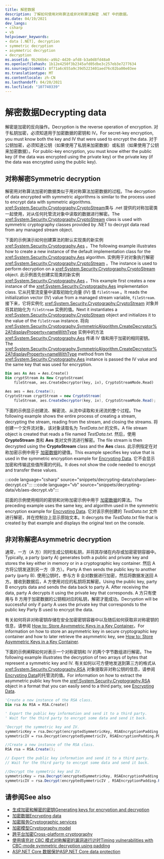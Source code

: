```yaml
---
title: 解密数据
description: 了解如何使用对称算法或非对称算法解密 .NET 中的数据。
ms.date: 04/19/2021
dev_langs:
- csharp
- vb
helpviewer_keywords:
- data [.NET], decryption
- symmetric decryption
- asymmetric decryption
- decryption
ms.assetid: 9b266b6c-a9b2-4d20-afd8-b3a0d8fd48a0
ms.openlocfilehash: 1b12e4250f3b2345afd05dbe3c257eb3e7277634
ms.sourcegitcommit: 8f71a6c655a9c39d5223401aed76c02ba00e03ee
ms.translationtype: MT
ms.contentlocale: zh-CN
ms.lasthandoff: 04/20/2021
ms.locfileid: "107740339"
---
```

# <a name="decrypting-data"></a><span data-ttu-id="f7eca-103">解密数据</span><span class="sxs-lookup"><span data-stu-id="f7eca-103">Decrypting data</span></span>

<span data-ttu-id="f7eca-104">解密是加密的反向操作。</span><span class="sxs-lookup"><span data-stu-id="f7eca-104">Decryption is the reverse operation of encryption.</span></span> <span data-ttu-id="f7eca-105">对于私钥加密，必须知道用于加密数据的密钥和 IV。</span><span class="sxs-lookup"><span data-stu-id="f7eca-105">For secret-key encryption, you must know both the key and IV that were used to encrypt the data.</span></span> <span data-ttu-id="f7eca-106">对于公钥加密，必须知道公钥（如果使用了私钥来加密数据）或私钥（如果使用了公钥来加密数据）。</span><span class="sxs-lookup"><span data-stu-id="f7eca-106">For public-key encryption, you must know either the public key (if the data was encrypted using the private key) or the private key (if the data was encrypted using the public key).</span></span>

## <a name="symmetric-decryption"></a><span data-ttu-id="f7eca-107">对称解密</span><span class="sxs-lookup"><span data-stu-id="f7eca-107">Symmetric decryption</span></span>

<span data-ttu-id="f7eca-108">解密用对称算法加密的数据类似于用对称算法加密数据的过程。</span><span class="sxs-lookup"><span data-stu-id="f7eca-108">The decryption of data encrypted with symmetric algorithms is similar to the process used to encrypt data with symmetric algorithms.</span></span> <span data-ttu-id="f7eca-109"><xref:System.Security.Cryptography.CryptoStream>类与 .net 提供的对称加密类一起使用，对从任何托管流对象中读取的数据进行解密。</span><span class="sxs-lookup"><span data-stu-id="f7eca-109">The <xref:System.Security.Cryptography.CryptoStream> class is used with symmetric cryptography classes provided by .NET to decrypt data read from any managed stream object.</span></span>

<span data-ttu-id="f7eca-110">下面的示例演示如何创建算法的默认实现类的新实例 <xref:System.Security.Cryptography.Aes> 。</span><span class="sxs-lookup"><span data-stu-id="f7eca-110">The following example illustrates how to create a new instance of the default implementation class for the <xref:System.Security.Cryptography.Aes> algorithm.</span></span> <span data-ttu-id="f7eca-111">实例用于对对象执行解密 <xref:System.Security.Cryptography.CryptoStream> 。</span><span class="sxs-lookup"><span data-stu-id="f7eca-111">The instance is used to perform decryption on a <xref:System.Security.Cryptography.CryptoStream> object.</span></span> <span data-ttu-id="f7eca-112">此示例首先创建实现类的新实例 <xref:System.Security.Cryptography.Aes> 。</span><span class="sxs-lookup"><span data-stu-id="f7eca-112">This example first creates a new instance of the <xref:System.Security.Cryptography.Aes> implementation class.</span></span> <span data-ttu-id="f7eca-113">它从托管流变量中读取初始化向量 (IV) 值 `fileStream` 。</span><span class="sxs-lookup"><span data-stu-id="f7eca-113">It reads the initialization vector (IV) value from a managed stream variable, `fileStream`.</span></span> <span data-ttu-id="f7eca-114">接下来，它将实例化 <xref:System.Security.Cryptography.CryptoStream> 对象并将其初始化为 `fileStream` 实例的值。</span><span class="sxs-lookup"><span data-stu-id="f7eca-114">Next it instantiates a <xref:System.Security.Cryptography.CryptoStream> object and initializes it to the value of the `fileStream` instance.</span></span> <span data-ttu-id="f7eca-115">将向 <xref:System.Security.Cryptography.SymmetricAlgorithm.CreateDecryptor%2A?displayProperty=nameWithType> 实例中的方法 <xref:System.Security.Cryptography.Aes> 传递 IV 值和用于加密的相同密钥。</span><span class="sxs-lookup"><span data-stu-id="f7eca-115">The <xref:System.Security.Cryptography.SymmetricAlgorithm.CreateDecryptor%2A?displayProperty=nameWithType> method from the <xref:System.Security.Cryptography.Aes> instance is passed the IV value and the same key that was used for encryption.</span></span>

```vb
Dim aes As Aes = Aes.Create()
Dim cryptStream As New CryptoStream(
    fileStream, aes.CreateDecryptor(key, iv), CryptoStreamMode.Read)
```

```csharp
Aes aes = Aes.Create();
CryptoStream cryptStream = new CryptoStream(
    fileStream, aes.CreateDecryptor(key, iv), CryptoStreamMode.Read);
```

<span data-ttu-id="f7eca-116">下面的示例显示创建流、解密流、从流中读取和关闭流的整个过程。</span><span class="sxs-lookup"><span data-stu-id="f7eca-116">The following example shows the entire process of creating a stream, decrypting the stream, reading from the stream, and closing the streams.</span></span> <span data-ttu-id="f7eca-117">将创建一个文件流对象，该对象读取名为 *TestData.txt* 的文件。</span><span class="sxs-lookup"><span data-stu-id="f7eca-117">A file stream object is created that reads a file named *TestData.txt*.</span></span> <span data-ttu-id="f7eca-118">然后，使用 **CryptoStream** 类和 **Aes** 类对文件流进行解密。</span><span class="sxs-lookup"><span data-stu-id="f7eca-118">The file stream is then decrypted using the **CryptoStream** class and the **Aes** class.</span></span> <span data-ttu-id="f7eca-119">此示例指定在对称加密示例中用于 [加密数据](encrypting-data.md)的键值。</span><span class="sxs-lookup"><span data-stu-id="f7eca-119">This example specifies key value that is used in the symmetric encryption example for [Encrypting Data](encrypting-data.md).</span></span> <span data-ttu-id="f7eca-120">它不会显示加密和传输这些值所需的代码。</span><span class="sxs-lookup"><span data-stu-id="f7eca-120">It does not show the code needed to encrypt and transfer these values.</span></span>

:::code language="csharp" source="snippets/decrypting-data/csharp/aes-decrypt.cs":::
:::code language="vb" source="snippets/decrypting-data/vb/aes-decrypt.vb":::

<span data-ttu-id="f7eca-121">前面的示例使用相同的密钥和对称加密示例中用于 [加密数据](encrypting-data.md)的算法。</span><span class="sxs-lookup"><span data-stu-id="f7eca-121">The preceding example uses the same key, and algorithm used in the symmetric encryption example for [Encrypting Data](encrypting-data.md).</span></span> <span data-ttu-id="f7eca-122">它对该示例创建的 *TestData.txt* 文件进行解密，并在控制台上显示原始文本。</span><span class="sxs-lookup"><span data-stu-id="f7eca-122">It decrypts the *TestData.txt* file that is created by that example and displays the original text on the console.</span></span>

## <a name="asymmetric-decryption"></a><span data-ttu-id="f7eca-123">非对称解密</span><span class="sxs-lookup"><span data-stu-id="f7eca-123">Asymmetric decryption</span></span>

<span data-ttu-id="f7eca-124">通常，一方（A 方）同时生成公钥和私钥，并将其存储在内存或加密密钥容器中。</span><span class="sxs-lookup"><span data-stu-id="f7eca-124">Typically, a party (party A) generates both a public and private key and stores the key either in memory or in a cryptographic key container.</span></span> <span data-ttu-id="f7eca-125">然后 A 方将公钥发送到另一方（B 方）。</span><span class="sxs-lookup"><span data-stu-id="f7eca-125">Party A then sends the public key to another party (party B).</span></span> <span data-ttu-id="f7eca-126">使用公钥时，参与方 B 会对数据进行加密，然后将数据发送回 A 方。接收到数据后，A 方使用对应的私钥将其解密。</span><span class="sxs-lookup"><span data-stu-id="f7eca-126">Using the public key, party B encrypts data and sends the data back to party A. After receiving the data, party A decrypts it using the private key that corresponds.</span></span> <span data-ttu-id="f7eca-127">A 方只有使用与 B 方用于加密数据的公钥相对应的私钥，解密才能成功。</span><span class="sxs-lookup"><span data-stu-id="f7eca-127">Decryption will be successful only if party A uses the private key that corresponds to the public key Party B used to encrypt the data.</span></span>

<span data-ttu-id="f7eca-128">有关如何将非对称密钥存储在安全加密密钥容器中以及随后如何获取非对称密钥的信息，请参阅 [How to: Store Asymmetric Keys in a Key Container](how-to-store-asymmetric-keys-in-a-key-container.md)。</span><span class="sxs-lookup"><span data-stu-id="f7eca-128">For information on how to store an asymmetric key in secure cryptographic key container and how to later retrieve the asymmetric key, see [How to: Store Asymmetric Keys in a Key Container](how-to-store-asymmetric-keys-in-a-key-container.md).</span></span>

<span data-ttu-id="f7eca-129">下面的示例阐释如何对表示一个对称密钥和 IV 的两个字节数组进行解密。</span><span class="sxs-lookup"><span data-stu-id="f7eca-129">The following example illustrates the decryption of two arrays of bytes that represent a symmetric key and IV.</span></span> <span data-ttu-id="f7eca-130">有关如何以可方便地发送到第三方的格式从 <xref:System.Security.Cryptography.RSA> 对象提取非对称公钥的信息，请参阅 [Encrypting Data](encrypting-data.md)的托管流的值。</span><span class="sxs-lookup"><span data-stu-id="f7eca-130">For information on how to extract the asymmetric public key from the <xref:System.Security.Cryptography.RSA> object in a format that you can easily send to a third party, see [Encrypting Data](encrypting-data.md).</span></span>

```vb
'Create a new instance of the RSA class.
Dim rsa As RSA = RSA.Create()

' Export the public key information and send it to a third party.
' Wait for the third party to encrypt some data and send it back.

'Decrypt the symmetric key and IV.
symmetricKey = rsa.Decrypt(encryptedSymmetricKey, RSAEncryptionPadding.Pkcs1)
symmetricIV = rsa.Decrypt(encryptedSymmetricIV, RSAEncryptionPadding.Pkcs1)
```

```csharp
//Create a new instance of the RSA class.
RSA rsa = RSA.Create();

// Export the public key information and send it to a third party.
// Wait for the third party to encrypt some data and send it back.

//Decrypt the symmetric key and IV.
symmetricKey = rsa.Decrypt(encryptedSymmetricKey, RSAEncryptionPadding.Pkcs1);
symmetricIV = rsa.Decrypt(encryptedSymmetricIV , RSAEncryptionPadding.Pkcs1);
```

## <a name="see-also"></a><span data-ttu-id="f7eca-131">请参阅</span><span class="sxs-lookup"><span data-stu-id="f7eca-131">See also</span></span>

- [<span data-ttu-id="f7eca-132">生成加密和解密的密钥</span><span class="sxs-lookup"><span data-stu-id="f7eca-132">Generating keys for encryption and decryption</span></span>](generating-keys-for-encryption-and-decryption.md)
- [<span data-ttu-id="f7eca-133">加密数据</span><span class="sxs-lookup"><span data-stu-id="f7eca-133">Encrypting data</span></span>](encrypting-data.md)
- [<span data-ttu-id="f7eca-134">加密服务</span><span class="sxs-lookup"><span data-stu-id="f7eca-134">Cryptographic services</span></span>](cryptographic-services.md)
- [<span data-ttu-id="f7eca-135">加密模型</span><span class="sxs-lookup"><span data-stu-id="f7eca-135">Cryptography model</span></span>](cryptography-model.md)
- [<span data-ttu-id="f7eca-136">跨平台加密</span><span class="sxs-lookup"><span data-stu-id="f7eca-136">Cross-platform cryptography</span></span>](cross-platform-cryptography.md)
- [<span data-ttu-id="f7eca-137">使用填充对 CBC 模式对称解密的漏洞进行计时</span><span class="sxs-lookup"><span data-stu-id="f7eca-137">Timing vulnerabilities with CBC-mode symmetric decryption using padding</span></span>](vulnerabilities-cbc-mode.md)
- [<span data-ttu-id="f7eca-138">ASP.NET Core 数据保护</span><span class="sxs-lookup"><span data-stu-id="f7eca-138">ASP.NET Core data protection</span></span>](/aspnet/core/security/data-protection/introduction)
